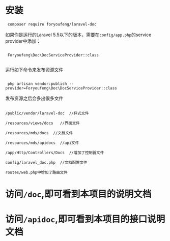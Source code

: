 # 安装

``` bash
 composer require foryoufeng/laravel-doc
```

如果你是运行的Laravel 5.5以下的版本，需要在`config/app.php`的service provider中添加：
```

 Foryoufeng\Doc\DocServiceProvider::class


```

运行如下命令来发布资源文件
```

 php artisan vendor:publish --provider=Foryoufeng\Doc\DocServiceProvider::class

```

发布资源之后会多出很多文件
```

/public/vendor/laravel-doc  //样式文件

/resources/views/docs   //界面文件

/resources/mds/docs  //文档文件

/resources/mds/apidocs  //api文件

/app/Http/Controllers/Docs  //增加了控制器文件

config/laravel_doc.php  //文档配置文件

routes/web.php中增加了路由文件
```

# 访问`/doc`,即可看到本项目的说明文档

# 访问`/apidoc`,即可看到本项目的接口说明文档
